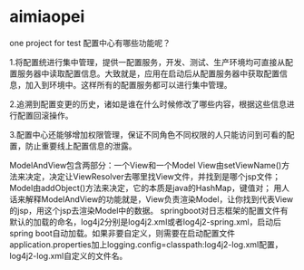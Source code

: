 # aimiaopei
one project for test
配置中心有哪些功能呢？

1.将配置统进行集中管理，提供一配置服务，开发、测试、生产环境均可直接从配置服务器中读取配置信息。大致就是，应用在启动后从配置服务器中获取配置信息，加入到环境中。这样所有的配置服务都可以进行集中管理。

2.追溯到配置变更的历史，诸如是谁在什么时候修改了哪些内容，根据这些信息进行配置回滚操作。

3.配置中心还能够增加权限管理，保证不同角色不同权限的人只能访问到可看的配置，防止重要线上配置信息的泄露。

ModelAndView包含两部分：一个View和一个Model
View由setViewName()方法来决定，决定让ViewResolver去哪里找View文件，并找到是哪个jsp文件；
Model由addObject()方法来决定，它的本质是java的HashMap，键值对；
用人话来解释ModelAndView的功能就是，View负责渲染Model，让你找到代表View的jsp，用这个jsp去渲染Model中的数据。
springboot对日志框架的配置文件有默认的加载的命名，log4j2分别是log4j2.xml或者log4j2-spring.xml，启动后spring boot自动加载。如果非要自定义，则需要在启动配置文件application.properties加上logging.config=classpath:log4j2-log.xml配置，log4j2-log.xml自定义的文件名。
